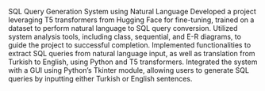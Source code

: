 SQL Query Generation System using Natural Language
Developed a project leveraging T5 transformers from Hugging Face for fine-tuning, trained on a dataset to perform
natural language to SQL query conversion. Utilized system analysis tools, including class, sequential, and E-R diagrams,
to guide the project to successful completion.
Implemented functionalities to extract SQL queries from natural language input, as well as translation from Turkish to
English, using Python and T5 transformers. Integrated the system with a GUI using Python’s Tkinter module, allowing
users to generate SQL queries by inputting either Turkish or English sentences.

